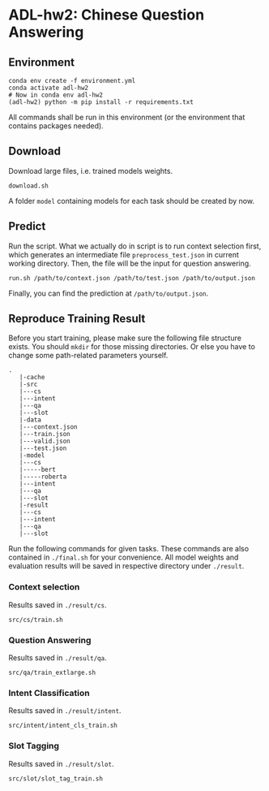 # ADL-hw2: Chinese Question Answering
## Environment
```
conda env create -f environment.yml
conda activate adl-hw2
# Now in conda env adl-hw2
(adl-hw2) python -m pip install -r requirements.txt
```
All commands shall be run in this environment (or the environment that contains packages needed).
## Download
Download large files, i.e. trained models weights.
```
download.sh
```
A folder `model` containing models for each task should be created by now. 
## Predict
Run the script. What we actually do in script is to run context selection first, which generates an intermediate file `preprocess_test.json` in current working directory. Then, the file will be the input for question answering.
```
run.sh /path/to/context.json /path/to/test.json /path/to/output.json
```
Finally, you can find the prediction at `/path/to/output.json`.
## Reproduce Training Result
Before you start training, please make sure the following file structure exists. You should `mkdir` for those missing directories.  Or else you have to change some path-related parameters yourself.
```
.
   |-cache
   |-src
   |---cs
   |---intent
   |---qa
   |---slot
   |-data
   |---context.json
   |---train.json
   |---valid.json
   |---test.json
   |-model
   |---cs
   |-----bert
   |-----roberta
   |---intent
   |---qa
   |---slot
   |-result
   |---cs
   |---intent
   |---qa
   |---slot
```
Run the following commands for given tasks. These commands are also contained in `./final.sh` for your convenience.
All model weights and evaluation results will be saved in respective directory under `./result`.
### Context selection
Results saved in `./result/cs`.
```
src/cs/train.sh
```

### Question Answering
Results saved in `./result/qa`.
```
src/qa/train_extlarge.sh
```
### Intent Classification
Results saved in `./result/intent`.
```
src/intent/intent_cls_train.sh
```
### Slot Tagging
Results saved in `./result/slot`.
```
src/slot/slot_tag_train.sh
```